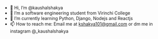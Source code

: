 - 👋 Hi, I’m @kaushalshakya
- 👀 I’m a software engineering student from Virinchi College
- 🌱 I’m currently learning Python, Django, Nodejs and Reactjs 
- 📫 How to reach me: Email me at kshakya101@gmail.com or dm me in instagram @_kaushalshakya

<!---
kaushalshakya/kaushalshakya is a ✨ special ✨ repository because its `README.md` (this file) appears on your GitHub profile.
You can click the Preview link to take a look at your changes.
--->
